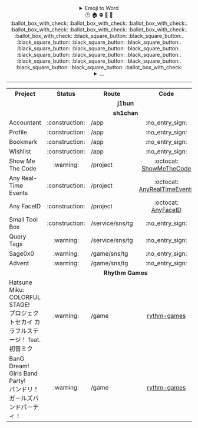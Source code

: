 <!--
Emoji: https://gist.github.com/rxaviers/7360908
-->

<div align="center">
    <details>
        <summary>Emoji to Word</summary>
        <table>
            <tr>
                <th>Emoji</th>
                <th>Word</th>
            </tr>
            <tr>
                <td>🕒</td>
                <td>MSK+3</td>
            </tr>
            <tr>
                <td>🕘</td>
                <td>GMT+9</td>
            </tr>
            <tr>
                <td>🏠</td>
                <td>Not working</td>
            </tr>
            <tr>
                <td>🏢</td>
                <td>Working</td>
            </tr>
            <tr>
                <td>🏫</td>
                <td>Study</td>
            </tr>
            <tr>
                <td>🌕</td>
                <td>Sleep</td>
            </tr>
            <tr>
                <td>⛔</td>
                <td>Without</td>
            </tr>
            <tr>
                <td>🚫</td>
                <td>Private</td>
            </tr>
            <tr>
                <td>:octocat:</td>
                <td>Public</td>
            </tr>
            <tr>
                <td>🚧</td>
                <td>Scheduled</td>
            </tr>
            <tr>
                <td>⚠️</td>
                <td>Archived</td>
            </tr>
        </table>
    </details>
</div>

<div align="center">
    <div align="center">🕒 🏠 ⛔ 🏢 🏫 <br />
        :ballot_box_with_check:
        :ballot_box_with_check:
        :ballot_box_with_check:.
        :ballot_box_with_check:
        :ballot_box_with_check:
        :ballot_box_with_check:.
        :ballot_box_with_check:
        :black_square_button:
        :black_square_button:.
        :black_square_button:
        :black_square_button:
        :black_square_button:.
        :black_square_button:
        :black_square_button:
        :black_square_button:.
        :black_square_button:
        :black_square_button:
        :black_square_button:.
        :black_square_button:
        :black_square_button:
        :black_square_button:.
        :black_square_button:
        :black_square_button:
        :ballot_box_with_check:
    </div>
    <details>
        <summary>...</summary>
        <div align="center">🕒 🏢 08.00 - 17.00<br />
            :black_square_button:
            :black_square_button:
            :black_square_button:.
            :black_square_button:
            :black_square_button:
            :black_square_button:.
            :black_square_button:
            :ballot_box_with_check:
            :ballot_box_with_check:.
            :ballot_box_with_check:
            :ballot_box_with_check:
            :ballot_box_with_check:.
            :ballot_box_with_check:
            :ballot_box_with_check:
            :ballot_box_with_check:.
            :ballot_box_with_check:
            :ballot_box_with_check:
            :black_square_button:.
            :black_square_button:
            :black_square_button:
            :black_square_button:.
            :black_square_button:
            :black_square_button:
            :black_square_button:
        </div>
        <div align="center">🕒 🏢 10.00 - 19.00<br />
            :black_square_button:
            :black_square_button:
            :black_square_button:.
            :black_square_button:
            :black_square_button:
            :black_square_button:.
            :black_square_button:
            :black_square_button:
            :black_square_button:.
            :ballot_box_with_check:
            :ballot_box_with_check:
            :ballot_box_with_check:.
            :ballot_box_with_check:
            :ballot_box_with_check:
            :ballot_box_with_check:.
            :ballot_box_with_check:
            :ballot_box_with_check:
            :ballot_box_with_check:.
            :ballot_box_with_check:
            :black_square_button:
            :black_square_button:.
            :black_square_button:
            :black_square_button:
            :black_square_button:
        </div>
        <div align="center">🕘 🏫 08.30 - 12.40<br />
            :black_square_button:
            :black_square_button:
            :black_square_button:.
            :ballot_box_with_check:
            :ballot_box_with_check:
            :ballot_box_with_check:.
            :ballot_box_with_check:
            :ballot_box_with_check:
            :black_square_button:.
            :black_square_button:
            :black_square_button:
            :black_square_button:.
            :black_square_button:
            :black_square_button:
            :black_square_button:.
            :black_square_button:
            :black_square_button:
            :black_square_button:.
            :black_square_button:
            :black_square_button:
            :black_square_button:.
            :black_square_button:
            :black_square_button:
            :black_square_button:
        </div>
        <div align="center">🕘 🏫 13.00 - 17.00<br />
            :black_square_button:
            :black_square_button:
            :black_square_button:.
            :black_square_button:
            :black_square_button:
            :black_square_button:.
            :black_square_button:
            :ballot_box_with_check:
            :ballot_box_with_check:.
            :ballot_box_with_check:
            :ballot_box_with_check:
            :ballot_box_with_check:.
            :black_square_button:
            :black_square_button:
            :black_square_button:.
            :black_square_button:
            :black_square_button:
            :black_square_button:.
            :black_square_button:
            :black_square_button:
            :black_square_button:.
            :black_square_button:
            :black_square_button:
            :black_square_button:
        </div>
        <div align="center">🕒 🏫 🏢 ⛔ 🌕<br />
            :black_square_button:
            :black_square_button:
            :black_square_button:.
            :ballot_box_with_check:
            :ballot_box_with_check:
            :ballot_box_with_check:.
            :ballot_box_with_check:
            :ballot_box_with_check:
            :ballot_box_with_check:.
            :ballot_box_with_check:
            :ballot_box_with_check:
            :ballot_box_with_check:.
            :ballot_box_with_check:
            :ballot_box_with_check:
            :ballot_box_with_check:.
            :ballot_box_with_check:
            :ballot_box_with_check:
            :ballot_box_with_check:.
            :ballot_box_with_check:
            :black_square_button:
            :black_square_button:.
            :black_square_button:
            :black_square_button:
            :black_square_button:
        </div>
    </details>
</div>

---

<!--
Table Structure: https://github.com/seefs001/xox
-->

<table align="center">
    <tr>
        <th>Project</th>
        <th>Status</th>
        <th>Route</th>
        <th>Code</th>
        <th>Release</th>
        <th>Host</th>
    </tr>
    <tr>
        <td colspan="6" align="center"><strong>j1bun</strong></td>
    </tr>
    <tr>
        <td colspan="6" align="center"><strong>sh1chan</strong></td>
    </tr>
    <tr>
        <td>Accountant</td>
        <td align="center">:construction:</td>
        <td>/app</td>
        <td align="center">:no_entry_sign:</td>
        <td></td>
        <td></td>
    </tr>
    <tr>
        <td>Profile</td>
        <td align="center">:construction:</td>
        <td>/app</td>
        <td align="center">:no_entry_sign:</td>
        <td>0.1.0</td>
        <td></td>
    </tr>
    <tr>
        <td>Bookmark</td>
        <td align="center">:construction:</td>
        <td>/app</td>
        <td align="center">:no_entry_sign:</td>
        <td></td>
        <td></td>
    </tr>
    <tr>
        <td>Wishlist</td>
        <td align="center">:construction:</td>
        <td>/app</td>
        <td align="center">:no_entry_sign:</td>
        <td></td>
        <td></td>
    </tr>
    <tr>
        <td>Show Me The Code</td>
        <td align="center">:warning:</td>
        <td>/project</td>
        <td align="center">:octocat:<br /><a target="_blank" href="https://github.com/sh1chan/ShowMeTheCode">ShowMeTheCode</a></td>
        <td>0.0.1</td>
        <td></td>
    </tr>
    <tr>
        <td>Any Real-Time Events</td>
        <td align="center">:construction:</td>
        <td>/project</td>
        <td align="center">:octocat:<br /><a target="_blank" href="https://github.com/sh1chan/AnyRealTimeEvents">AnyRealTimeEvents</a></td>
        <td>0.0.1</td>
        <td></td>
    </tr>
    <tr>
        <td>Any FaceID</td>
        <td align="center">:construction:</td>
        <td>/project</td>
        <td align="center">:octocat:<br /><a target="_blank" href="https://github.com/sh1chan/AnyFaceID">AnyFaceID</a></td>
        <td>0.0.1</td>
        <td></td>
    </tr>
    <tr>
        <td>Small Tool Box</td>
        <td align="center">:construction:</td>
        <td>/service/sns/tg</td>
        <td align="center">:no_entry_sign:</td>
        <td>0.0.1</td>
        <td></td>
    </tr>
    <tr>
        <td>Query Tags</td>
        <td align="center">:warning:</td>
        <td>/service/sns/tg</td>
        <td align="center">:no_entry_sign:</td>
        <td>0.0.1</td>
        <td></td>
    </tr>
    <tr>
        <td>Sage0x0</td>
        <td align="center">:warning:</td>
        <td>/game/sns/tg</td>
        <td align="center">:no_entry_sign:</td>
        <td>0.0.1</td>
        <td></td>
    </tr>
    <tr>
        <td>Advent</td>
        <td align="center">:warning:</td>
        <td>/game/sns/tg</td>
        <td align="center">:no_entry_sign:</td>
        <td>0.0.1</td>
        <td></td>
    </tr>
    <tr>
        <td colspan="6" align="center"><strong>Rhythm Games</strong></td>
    </tr>
    <tr>
        <td>
            <span>Hatsune Miku: COLORFUL STAGE!</span><br />
            <span>プロジェクトセカイ カラフルステージ！ feat. 初音ミク</span>
        </td>
        <td align="center">:warning:</td>
        <td>/game</td>
        <td align="center"><a target="_blank" href="https://github.com/aintp3d0/rythm-games">rythm-games</a></td>
        <td>0.1.0</td>
        <td></td>
    </tr>
    <tr>
        <td>
            <span>BanG Dream! Girls Band Party!</span><br />
            <span>バンドリ！ ガールズバンドパーティ！</span>
        </td>
        <td align="center">:warning:</td>
        <td>/game</td>
        <td align="center"><a target="_blank" href="https://github.com/aintp3d0/rythm-games">rythm-games</a></td>
        <td>0.1.0</td>
        <td></td>
    </tr>
</table>

